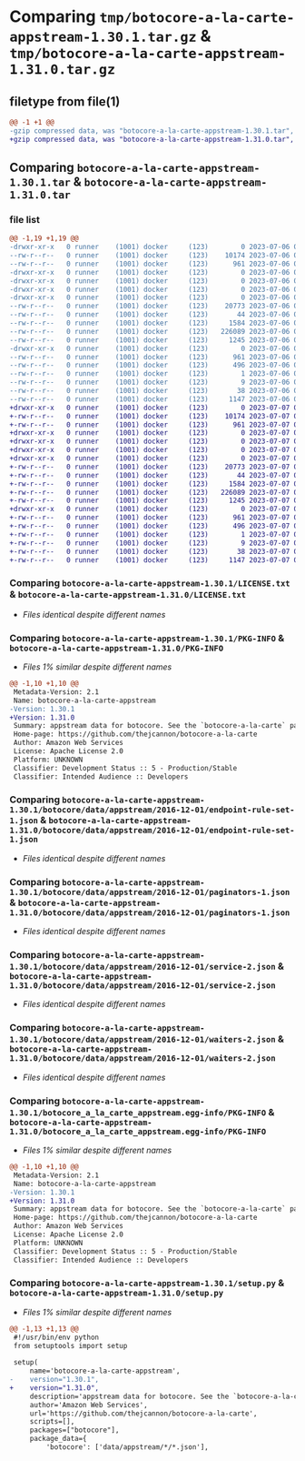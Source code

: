 # Comparing `tmp/botocore-a-la-carte-appstream-1.30.1.tar.gz` & `tmp/botocore-a-la-carte-appstream-1.31.0.tar.gz`

## filetype from file(1)

```diff
@@ -1 +1 @@
-gzip compressed data, was "botocore-a-la-carte-appstream-1.30.1.tar", last modified: Thu Jul  6 01:44:52 2023, max compression
+gzip compressed data, was "botocore-a-la-carte-appstream-1.31.0.tar", last modified: Fri Jul  7 01:43:41 2023, max compression
```

## Comparing `botocore-a-la-carte-appstream-1.30.1.tar` & `botocore-a-la-carte-appstream-1.31.0.tar`

### file list

```diff
@@ -1,19 +1,19 @@
-drwxr-xr-x   0 runner    (1001) docker     (123)        0 2023-07-06 01:44:52.014602 botocore-a-la-carte-appstream-1.30.1/
--rw-r--r--   0 runner    (1001) docker     (123)    10174 2023-07-06 01:44:51.000000 botocore-a-la-carte-appstream-1.30.1/LICENSE.txt
--rw-r--r--   0 runner    (1001) docker     (123)      961 2023-07-06 01:44:52.014602 botocore-a-la-carte-appstream-1.30.1/PKG-INFO
-drwxr-xr-x   0 runner    (1001) docker     (123)        0 2023-07-06 01:44:52.010602 botocore-a-la-carte-appstream-1.30.1/botocore/
-drwxr-xr-x   0 runner    (1001) docker     (123)        0 2023-07-06 01:44:52.010602 botocore-a-la-carte-appstream-1.30.1/botocore/data/
-drwxr-xr-x   0 runner    (1001) docker     (123)        0 2023-07-06 01:44:52.014602 botocore-a-la-carte-appstream-1.30.1/botocore/data/appstream/
-drwxr-xr-x   0 runner    (1001) docker     (123)        0 2023-07-06 01:44:52.014602 botocore-a-la-carte-appstream-1.30.1/botocore/data/appstream/2016-12-01/
--rw-r--r--   0 runner    (1001) docker     (123)    20773 2023-07-06 01:44:40.000000 botocore-a-la-carte-appstream-1.30.1/botocore/data/appstream/2016-12-01/endpoint-rule-set-1.json
--rw-r--r--   0 runner    (1001) docker     (123)       44 2023-07-06 01:44:40.000000 botocore-a-la-carte-appstream-1.30.1/botocore/data/appstream/2016-12-01/examples-1.json
--rw-r--r--   0 runner    (1001) docker     (123)     1584 2023-07-06 01:44:40.000000 botocore-a-la-carte-appstream-1.30.1/botocore/data/appstream/2016-12-01/paginators-1.json
--rw-r--r--   0 runner    (1001) docker     (123)   226089 2023-07-06 01:44:40.000000 botocore-a-la-carte-appstream-1.30.1/botocore/data/appstream/2016-12-01/service-2.json
--rw-r--r--   0 runner    (1001) docker     (123)     1245 2023-07-06 01:44:40.000000 botocore-a-la-carte-appstream-1.30.1/botocore/data/appstream/2016-12-01/waiters-2.json
-drwxr-xr-x   0 runner    (1001) docker     (123)        0 2023-07-06 01:44:52.014602 botocore-a-la-carte-appstream-1.30.1/botocore_a_la_carte_appstream.egg-info/
--rw-r--r--   0 runner    (1001) docker     (123)      961 2023-07-06 01:44:51.000000 botocore-a-la-carte-appstream-1.30.1/botocore_a_la_carte_appstream.egg-info/PKG-INFO
--rw-r--r--   0 runner    (1001) docker     (123)      496 2023-07-06 01:44:51.000000 botocore-a-la-carte-appstream-1.30.1/botocore_a_la_carte_appstream.egg-info/SOURCES.txt
--rw-r--r--   0 runner    (1001) docker     (123)        1 2023-07-06 01:44:51.000000 botocore-a-la-carte-appstream-1.30.1/botocore_a_la_carte_appstream.egg-info/dependency_links.txt
--rw-r--r--   0 runner    (1001) docker     (123)        9 2023-07-06 01:44:51.000000 botocore-a-la-carte-appstream-1.30.1/botocore_a_la_carte_appstream.egg-info/top_level.txt
--rw-r--r--   0 runner    (1001) docker     (123)       38 2023-07-06 01:44:52.014602 botocore-a-la-carte-appstream-1.30.1/setup.cfg
--rw-r--r--   0 runner    (1001) docker     (123)     1147 2023-07-06 01:44:51.000000 botocore-a-la-carte-appstream-1.30.1/setup.py
+drwxr-xr-x   0 runner    (1001) docker     (123)        0 2023-07-07 01:43:41.799127 botocore-a-la-carte-appstream-1.31.0/
+-rw-r--r--   0 runner    (1001) docker     (123)    10174 2023-07-07 01:43:41.000000 botocore-a-la-carte-appstream-1.31.0/LICENSE.txt
+-rw-r--r--   0 runner    (1001) docker     (123)      961 2023-07-07 01:43:41.799127 botocore-a-la-carte-appstream-1.31.0/PKG-INFO
+drwxr-xr-x   0 runner    (1001) docker     (123)        0 2023-07-07 01:43:41.799127 botocore-a-la-carte-appstream-1.31.0/botocore/
+drwxr-xr-x   0 runner    (1001) docker     (123)        0 2023-07-07 01:43:41.799127 botocore-a-la-carte-appstream-1.31.0/botocore/data/
+drwxr-xr-x   0 runner    (1001) docker     (123)        0 2023-07-07 01:43:41.799127 botocore-a-la-carte-appstream-1.31.0/botocore/data/appstream/
+drwxr-xr-x   0 runner    (1001) docker     (123)        0 2023-07-07 01:43:41.799127 botocore-a-la-carte-appstream-1.31.0/botocore/data/appstream/2016-12-01/
+-rw-r--r--   0 runner    (1001) docker     (123)    20773 2023-07-07 01:43:28.000000 botocore-a-la-carte-appstream-1.31.0/botocore/data/appstream/2016-12-01/endpoint-rule-set-1.json
+-rw-r--r--   0 runner    (1001) docker     (123)       44 2023-07-07 01:43:28.000000 botocore-a-la-carte-appstream-1.31.0/botocore/data/appstream/2016-12-01/examples-1.json
+-rw-r--r--   0 runner    (1001) docker     (123)     1584 2023-07-07 01:43:28.000000 botocore-a-la-carte-appstream-1.31.0/botocore/data/appstream/2016-12-01/paginators-1.json
+-rw-r--r--   0 runner    (1001) docker     (123)   226089 2023-07-07 01:43:28.000000 botocore-a-la-carte-appstream-1.31.0/botocore/data/appstream/2016-12-01/service-2.json
+-rw-r--r--   0 runner    (1001) docker     (123)     1245 2023-07-07 01:43:28.000000 botocore-a-la-carte-appstream-1.31.0/botocore/data/appstream/2016-12-01/waiters-2.json
+drwxr-xr-x   0 runner    (1001) docker     (123)        0 2023-07-07 01:43:41.799127 botocore-a-la-carte-appstream-1.31.0/botocore_a_la_carte_appstream.egg-info/
+-rw-r--r--   0 runner    (1001) docker     (123)      961 2023-07-07 01:43:41.000000 botocore-a-la-carte-appstream-1.31.0/botocore_a_la_carte_appstream.egg-info/PKG-INFO
+-rw-r--r--   0 runner    (1001) docker     (123)      496 2023-07-07 01:43:41.000000 botocore-a-la-carte-appstream-1.31.0/botocore_a_la_carte_appstream.egg-info/SOURCES.txt
+-rw-r--r--   0 runner    (1001) docker     (123)        1 2023-07-07 01:43:41.000000 botocore-a-la-carte-appstream-1.31.0/botocore_a_la_carte_appstream.egg-info/dependency_links.txt
+-rw-r--r--   0 runner    (1001) docker     (123)        9 2023-07-07 01:43:41.000000 botocore-a-la-carte-appstream-1.31.0/botocore_a_la_carte_appstream.egg-info/top_level.txt
+-rw-r--r--   0 runner    (1001) docker     (123)       38 2023-07-07 01:43:41.799127 botocore-a-la-carte-appstream-1.31.0/setup.cfg
+-rw-r--r--   0 runner    (1001) docker     (123)     1147 2023-07-07 01:43:41.000000 botocore-a-la-carte-appstream-1.31.0/setup.py
```

### Comparing `botocore-a-la-carte-appstream-1.30.1/LICENSE.txt` & `botocore-a-la-carte-appstream-1.31.0/LICENSE.txt`

 * *Files identical despite different names*

### Comparing `botocore-a-la-carte-appstream-1.30.1/PKG-INFO` & `botocore-a-la-carte-appstream-1.31.0/PKG-INFO`

 * *Files 1% similar despite different names*

```diff
@@ -1,10 +1,10 @@
 Metadata-Version: 2.1
 Name: botocore-a-la-carte-appstream
-Version: 1.30.1
+Version: 1.31.0
 Summary: appstream data for botocore. See the `botocore-a-la-carte` package for more info.
 Home-page: https://github.com/thejcannon/botocore-a-la-carte
 Author: Amazon Web Services
 License: Apache License 2.0
 Platform: UNKNOWN
 Classifier: Development Status :: 5 - Production/Stable
 Classifier: Intended Audience :: Developers
```

### Comparing `botocore-a-la-carte-appstream-1.30.1/botocore/data/appstream/2016-12-01/endpoint-rule-set-1.json` & `botocore-a-la-carte-appstream-1.31.0/botocore/data/appstream/2016-12-01/endpoint-rule-set-1.json`

 * *Files identical despite different names*

### Comparing `botocore-a-la-carte-appstream-1.30.1/botocore/data/appstream/2016-12-01/paginators-1.json` & `botocore-a-la-carte-appstream-1.31.0/botocore/data/appstream/2016-12-01/paginators-1.json`

 * *Files identical despite different names*

### Comparing `botocore-a-la-carte-appstream-1.30.1/botocore/data/appstream/2016-12-01/service-2.json` & `botocore-a-la-carte-appstream-1.31.0/botocore/data/appstream/2016-12-01/service-2.json`

 * *Files identical despite different names*

### Comparing `botocore-a-la-carte-appstream-1.30.1/botocore/data/appstream/2016-12-01/waiters-2.json` & `botocore-a-la-carte-appstream-1.31.0/botocore/data/appstream/2016-12-01/waiters-2.json`

 * *Files identical despite different names*

### Comparing `botocore-a-la-carte-appstream-1.30.1/botocore_a_la_carte_appstream.egg-info/PKG-INFO` & `botocore-a-la-carte-appstream-1.31.0/botocore_a_la_carte_appstream.egg-info/PKG-INFO`

 * *Files 1% similar despite different names*

```diff
@@ -1,10 +1,10 @@
 Metadata-Version: 2.1
 Name: botocore-a-la-carte-appstream
-Version: 1.30.1
+Version: 1.31.0
 Summary: appstream data for botocore. See the `botocore-a-la-carte` package for more info.
 Home-page: https://github.com/thejcannon/botocore-a-la-carte
 Author: Amazon Web Services
 License: Apache License 2.0
 Platform: UNKNOWN
 Classifier: Development Status :: 5 - Production/Stable
 Classifier: Intended Audience :: Developers
```

### Comparing `botocore-a-la-carte-appstream-1.30.1/setup.py` & `botocore-a-la-carte-appstream-1.31.0/setup.py`

 * *Files 1% similar despite different names*

```diff
@@ -1,13 +1,13 @@
 #!/usr/bin/env python
 from setuptools import setup
 
 setup(
     name='botocore-a-la-carte-appstream',
-    version="1.30.1",
+    version="1.31.0",
     description='appstream data for botocore. See the `botocore-a-la-carte` package for more info.',
     author='Amazon Web Services',
     url='https://github.com/thejcannon/botocore-a-la-carte',
     scripts=[],
     packages=["botocore"],
     package_data={
         'botocore': ['data/appstream/*/*.json'],
```

